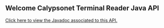 ## Welcome Calypsonet Terminal Reader Java API

[Click here to view the Javadoc associated to this API.](https://calypsonet.github.io/calypsonet-terminal-reader-java-api/1.0)
